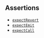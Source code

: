## Assertions

- [`expectRevert`](./expect-revert.md)
- [`expectEmit`](./expect-emit.md)
- [`expectCall`](./expect-call.md)
